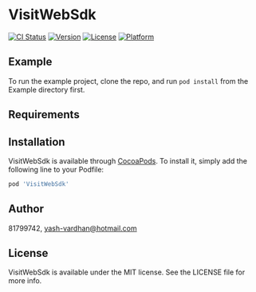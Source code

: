 # VisitWebSdk

[![CI Status](https://img.shields.io/travis/81799742/VisitWebSdk.svg?style=flat)](https://travis-ci.org/81799742/VisitWebSdk)
[![Version](https://img.shields.io/cocoapods/v/VisitWebSdk.svg?style=flat)](https://cocoapods.org/pods/VisitWebSdk)
[![License](https://img.shields.io/cocoapods/l/VisitWebSdk.svg?style=flat)](https://cocoapods.org/pods/VisitWebSdk)
[![Platform](https://img.shields.io/cocoapods/p/VisitWebSdk.svg?style=flat)](https://cocoapods.org/pods/VisitWebSdk)

## Example

To run the example project, clone the repo, and run `pod install` from the Example directory first.

## Requirements

## Installation

VisitWebSdk is available through [CocoaPods](https://cocoapods.org). To install
it, simply add the following line to your Podfile:

```ruby
pod 'VisitWebSdk'
```

## Author

81799742, yash-vardhan@hotmail.com

## License

VisitWebSdk is available under the MIT license. See the LICENSE file for more info.
